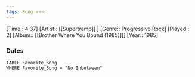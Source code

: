 ```yaml
---
tags: Song ⭐⭐⭐ 
---
```

[Time:: 4:37]
[Artist:: [[Supertramp]] ]
[Genre:: Progressive Rock]
[Played:: 2]
[Album:: [[Brother Where You Bound (1985)]]]
[Year:: 1985]
### Dates
````dataview
TABLE Favorite_Song
WHERE Favorite_Song = "No Inbetween"
````